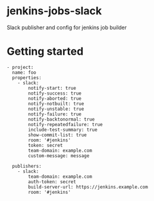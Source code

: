 # jenkins-jobs-slack

Slack publisher and config for jenkins job builder

# Getting started

    - project:
      name: foo
      properties:
        - slack:
            notify-start: true
            notify-success: true
            notify-aborted: true
            notify-notbuilt: true
            notify-unstable: true
            notify-failure: true
            notify-backtonormal: true
            notify-repeatedfailure: true
            include-test-summary: true
            show-commit-list: true
            room: '#jenkins'
            token: secret
            team-domain: example.com
            custom-message: message

      publishers:
        - slack:
            team-domain: example.com
            auth-token: secret
            build-server-url: https://jenkins.example.com
            room: '#jenkins'
